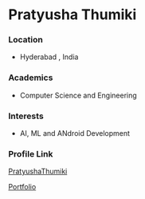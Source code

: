 # Pratyusha Thumiki

### Location

- Hyderabad , India

### Academics

- Computer Science and Engineering

### Interests

- AI, ML and ANdroid Development

### Profile Link

[PratyushaThumiki](https://github.com/PratyushaThumiki)


[Portfolio](https://pratyushathumiki.github.io)
